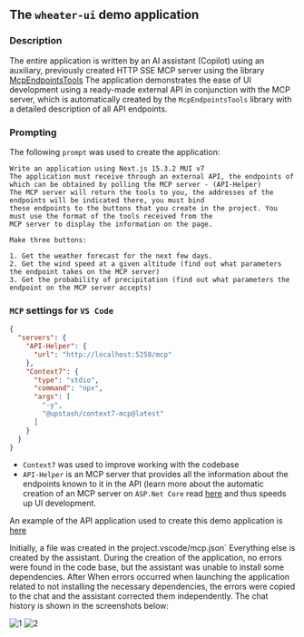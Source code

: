 ﻿## The `wheater-ui` demo application

### Description

The entire application is written by an AI assistant (Copilot) using an auxiliary, previously created HTTP SSE MCP
server
using
the library [McpEndpointsTools](https://github.com/DED-Zlodey/McpEndpontsTools "McpEndpointsTools")
The application demonstrates the ease of UI development using a ready-made external API in conjunction with the MCP
server, which
is automatically
created by the `McpEndpointsTools` library with a detailed description of all API endpoints.

### Prompting

The following `prompt` was used to create the application:

```
Write an application using Next.js 15.3.2 MUI v7
The application must receive through an external API, the endpoints of which can be obtained by polling the MCP server - (API-Helper)
The MCP server will return the tools to you, the addresses of the endpoints will be indicated there, you must bind 
these endpoints to the buttons that you create in the project. You must use the format of the tools received from the 
MCP server to display the information on the page.

Make three buttons:

1. Get the weather forecast for the next few days.
2. Get the wind speed at a given altitude (find out what parameters the endpoint takes on the MCP server)
3. Get the probability of precipitation (find out what parameters the endpoint on the MCP server accepts)
```

### `MCP` settings for `VS Code`

```json
{
  "servers": {
    "API-Helper": {
      "url": "http://localhost:5258/mcp"
    },
    "Context7": {
      "type": "stdio",
      "command": "npx",
      "args": [
        "-y",
        "@upstash/context7-mcp@latest"
      ]
    }
  }
}
```

- `Context7` was used to improve working with the codebase
- `API-Helper` is an MCP server that provides all the information about the endpoints known to it in the API (learn more
  about
  the automatic creation of an MCP server on `ASP.Net Core`
  read [here](https://github.com/DED-Zlodey/McpEndpontsTools "McpEndpointsTools") and thus speeds
  up UI development.

An example of the API application used to create this demo application
is [here](https://github.com/DED-Zlodey/McpEndpontsTools/tree/master/WebApiExample "Example API ,Net Core")

Initially, a file was created in the project.vscode/mcp.json` Everything else is created by the assistant. During the
creation
of the application, no errors were found in the code base, but the assistant was unable to install some dependencies.
After
When errors occurred when launching the application related to not installing the necessary dependencies, the errors
were copied to the
chat and the assistant corrected them independently.
The chat history is shown in the screenshots below:

![1](https://github.com/user-attachments/assets/5c291384-192b-46fd-b50a-4a6f76bf3ed8)
![2](https://github.com/user-attachments/assets/d5693478-6446-434f-b5d8-50c4bccac13f)
